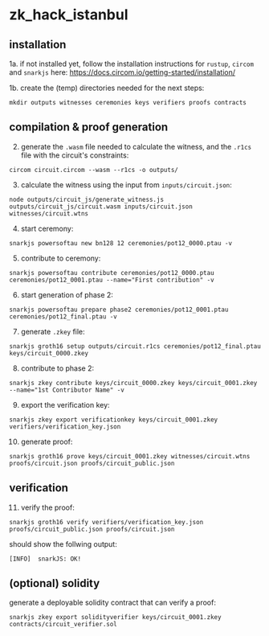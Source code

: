 # zk_hack_istanbul

## installation

1a. if not installed yet, follow the installation instructions for `rustup`, `circom` and `snarkjs` here: https://docs.circom.io/getting-started/installation/

1b. create the (temp) directories needed for the next steps:

```
mkdir outputs witnesses ceremonies keys verifiers proofs contracts
```

## compilation & proof generation

2. generate the `.wasm` file needed to calculate the witness, and the `.r1cs` file with the circuit's constraints:

```
circom circuit.circom --wasm --r1cs -o outputs/
```

3. calculate the witness using the input from `inputs/circuit.json`:

```
node outputs/circuit_js/generate_witness.js outputs/circuit_js/circuit.wasm inputs/circuit.json witnesses/circuit.wtns
```

4. start ceremony:

```
snarkjs powersoftau new bn128 12 ceremonies/pot12_0000.ptau -v
```

5. contribute to ceremony:

```
snarkjs powersoftau contribute ceremonies/pot12_0000.ptau ceremonies/pot12_0001.ptau --name="First contribution" -v
```

6. start generation of phase 2:

```
snarkjs powersoftau prepare phase2 ceremonies/pot12_0001.ptau ceremonies/pot12_final.ptau -v
```

7. generate `.zkey` file:

```
snarkjs groth16 setup outputs/circuit.r1cs ceremonies/pot12_final.ptau keys/circuit_0000.zkey
```

8. contribute to phase 2:

```
snarkjs zkey contribute keys/circuit_0000.zkey keys/circuit_0001.zkey --name="1st Contributor Name" -v
```

9. export the verification key:

```
snarkjs zkey export verificationkey keys/circuit_0001.zkey verifiers/verification_key.json
```

10. generate proof:

```
snarkjs groth16 prove keys/circuit_0001.zkey witnesses/circuit.wtns proofs/circuit.json proofs/circuit_public.json
```

## verification

11. verify the proof:

```
snarkjs groth16 verify verifiers/verification_key.json proofs/circuit_public.json proofs/circuit.json
```

should show the follwing output:

```
[INFO]  snarkJS: OK!
```

## (optional) solidity

generate a deployable solidity contract that can verify a proof:

```
snarkjs zkey export solidityverifier keys/circuit_0001.zkey contracts/circuit_verifier.sol
```
